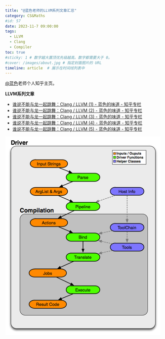 ```yaml
---
title: "@蓝色老师的LLVM系列文章汇总"
category: CS&Maths
#id: 57
date: 2023-11-7 09:00:00
tags: 
  - LLVM
  - Clang
  - Compiler
toc: true
#sticky: 1 # 数字越大置顶优先级越高。数字都需要大于 0。
#cover: /images/about.jpg # 指定封面图片的 URL
timeline: article  # 展示在时间线列表中
---
```

[@蓝色](https://www.zhihu.com/people/lan-se-52-30)老师个人知乎主页。

<!--more-->

**LLVM系列文章**

- [谁说不能与龙一起跳舞：Clang / LLVM (1) - 蓝色的味道 - 知乎专栏](https://zhuanlan.zhihu.com/p/21889573)
- [谁说不能与龙一起跳舞：Clang / LLVM (2) - 蓝色的味道 - 知乎专栏](https://zhuanlan.zhihu.com/p/22974869)
- [谁说不能与龙一起跳舞：Clang / LLVM (3) - 蓝色的味道 - 知乎专栏](https://zhuanlan.zhihu.com/p/23040952)
- [谁说不能与龙一起跳舞：Clang / LLVM (4) - 蓝色的味道 - 知乎专栏](https://zhuanlan.zhihu.com/p/25028493)
- [谁说不能与龙一起跳舞：Clang / LLVM (5) - 蓝色的味道 - 知乎专栏](https://zhuanlan.zhihu.com/p/26160782)

![](/@蓝色老师的LLVM系列文章汇总/image1.png)